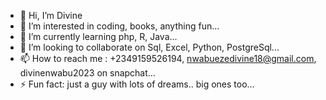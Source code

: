 - 👋 Hi, I’m Divine
- 👀 I’m interested in coding, books, anything fun...
- 🌱 I’m currently learning php, R, Java...
- 💞️ I’m looking to collaborate on Sql, Excel, Python, PostgreSql...
- 📫 How to reach me : +2349159526194, nwabuezedivine18@gmail.com, divinenwabu2023 on snapchat...
- ⚡ Fun fact: just a guy with lots of dreams.. big ones too...
